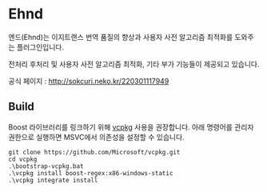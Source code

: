 
# Ehnd
엔드(Ehnd)는 이지트랜스 번역 품질의 향상과 사용자 사전 알고리즘 최적화를 도와주는 플러그인입니다.

전처리 후처리 및 사용자 사전 알고리즘 최적화, 기타 부가 기능들이 제공되고 있습니다.

공식 페이지 : http://sokcuri.neko.kr/220301117949

## Build
Boost 라이브러리를 링크하기 위해 [vcpkg](https://vcpkg.io/) 사용을 권장합니다.
아래 명령어를 관리자 권한으로 실행하면 MSVC에서 의존성을 설정할 수 있습니다.

```
git clone https://github.com/Microsoft/vcpkg.git
cd vcpkg
.\bootstrap-vcpkg.bat
.\vcpkg install boost-regex:x86-windows-static
.\vcpkg integrate install
```
